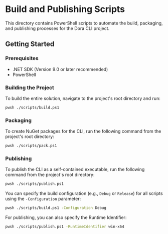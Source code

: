 # Build and Publishing Scripts

This directory contains PowerShell scripts to automate the build, packaging, and publishing processes for the Dora CLI project.

## Getting Started

### Prerequisites

*   .NET SDK (Version 9.0 or later recommended)
*   PowerShell

### Building the Project

To build the entire solution, navigate to the project's root directory and run:

```bash
pwsh ./scripts/build.ps1
```



### Packaging

To create NuGet packages for the CLI, run the following command from the project's root directory:

```bash
pwsh ./scripts/pack.ps1
```

### Publishing

To publish the CLI as a self-contained executable, run the following command from the project's root directory:

```bash
pwsh ./scripts/publish.ps1
```

You can specify the build configuration (e.g., `Debug` or `Release`) for all scripts using the `-Configuration` parameter:

```bash
pwsh ./scripts/build.ps1 -Configuration Debug
```

For publishing, you can also specify the Runtime Identifier:

```bash
pwsh ./scripts/publish.ps1 -RuntimeIdentifier win-x64
```
